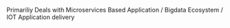 Primariliy Deals with Microservices  Based Application / Bigdata Ecosystem / IOT Application delivery

